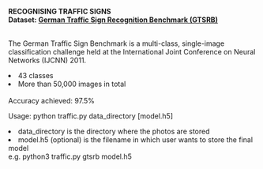 **RECOGNISING TRAFFIC SIGNS**<br>
<b>Dataset: <a href="https://www.kaggle.com/meowmeowmeowmeowmeow/gtsrb-german-traffic-sign">German Traffic Sign Recognition Benchmark (GTSRB)</a></b><br><br>

The German Traffic Sign Benchmark is a multi-class, single-image classification challenge held at the International Joint Conference on Neural Networks (IJCNN) 2011. 

<li>43 classes</li>
<li>More than 50,000 images in total</li>


<br/>
Accuracy achieved: 97.5%
<br/>

Usage: python traffic.py data_directory [model.h5]<br>
<li>data_directory is the directory where the photos are stored</li>
<li>model.h5 (optional) is the filename in which user wants to store the final model</li>
e.g. python3 traffic.py gtsrb model.h5

